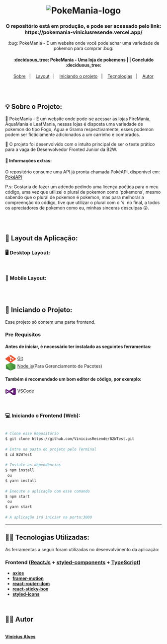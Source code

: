 <h1 align="center">
  <img alt="PokeMania-logo" src="https://www.flaticon.com/svg/vstatic/svg/361/361998.svg?token=exp=1619387583~hmac=747b11c9e9b7577e3baa2f3912c06f44" width="150px" />
</h1>
 <h3 align="center">O repositório está em produção, e pode ser acessado pelo link: https://pokemania-viniciusresende.vercel.app/</h3>

<p align= "center">:bug: PokeMania - É um website onde você pode achar uma variedade de pokemon para comprar :bug:</p>

<h4 align="center"> 
	:deciduous_tree:  PokeMania - Uma loja de pokemons | | Concluído  :deciduous_tree:
</h4>

<p align="center">
  <a href="#bulb-about-the-project">Sobre</a>&nbsp;&nbsp;&nbsp;|&nbsp;&nbsp;&nbsp;
  <a href="#art-layout-of-the-application">Layout</a>&nbsp;&nbsp;&nbsp;|&nbsp;&nbsp;&nbsp;
  <a href="#rocket-launching-the-project">Iniciando o projeto</a>&nbsp;&nbsp;&nbsp;|&nbsp;&nbsp;&nbsp;
  <a href="#man_technologist-used-technologies">Tecnologias</a>&nbsp;&nbsp;&nbsp;|&nbsp;&nbsp;&nbsp;
  <a href="#raising_hand_man-author">Autor</a> 
</p>

</br>
</br>

## :bulb: Sobre o Projeto:

:shopping_cart: PokeMania - É um website onde pode-se acessar as lojas FireMania, AquaMania e LeafMania, nessas lojas é disposta uma variedade de pokemon do tipo Fogo, Água e Grama respectivamente, esses podemon podem ser ficticiamente adicionados a um carrinho e comprados.

:briefcase: O projeto foi desenvolvido com o intuíto principal de ser o teste prático para a vaga de Desenvolvedor Fronted Junior da B2W.

#### :mag_right: Informações extras:

O repositório consume uma API já pronta chamada PokéAPI, disponível em: [PokéAPI](https://pokeapi.co/)

P.s: Gostaria de fazer um adendo pedindo uma licença poética para o meu código, uma vez que utilizei o plural de pokemon como 'pokemons', mesmo sabendo que o plural de pokemon é pokemon, mas para melhorar a compreenção do código, tive que utilizar o plural com o 's' no final, a todos os apreciadores de pokemon como eu, minhas sinceras desculpas :stuck_out_tongue_winking_eye:.

</br>
</br>

## :art: Layout da Aplicação:

### :desktop_computer: Desktop Layout:

 <img alt="" src="https://res.cloudinary.com/viniciusalvesdefaria/image/upload/v1617890611/Portfolio/Vin%C3%ADcius_Alves_-_site_desktop_bwakae.gif">
 <img alt="" src="https://res.cloudinary.com/viniciusalvesdefaria/image/upload/v1617889892/Portfolio/Vin%C3%ADcius_Alves_-_contact_desktop_jtgmbp.gif">

### :iphone: Mobile Layout:

  <img alt="" src="https://res.cloudinary.com/viniciusalvesdefaria/image/upload/v1617890730/Portfolio/Vin%C3%ADcius_Alves_-_site_mobile_zshi8q.gif">
  <img alt="" src="https://res.cloudinary.com/viniciusalvesdefaria/image/upload/v1617890849/Portfolio/Vin%C3%ADcius_Alves_-_contact_mobile_tifn8i.gif">
  
</br>
</br>

## :rocket: Iniciando o Projeto:

Esse projeto só contem uma parte frontend.

### Pre Requisitos

#### Antes de iniciar, é necessário ter instalado as seguintes ferramentas:

<img align="center" alt="GIT" height="25" width="35" src="https://raw.githubusercontent.com/devicons/devicon/master/icons/git/git-original.svg" style="max-width:100%;"> [Git](https://git-scm.com)</img>
</br>
<img align="center" alt="NodeJS" height="25" width="35" src="https://raw.githubusercontent.com/devicons/devicon/master/icons/nodejs/nodejs-original.svg" style="max-width:100%;"> [Node.js](https://nodejs.org/en/)(Para Gerenciamento de Pacotes)</img>

#### Também é recomendado um bom editor de código, por exemplo:

<img align="center" alt="VisualStudioCode" height="25" width="35" src="https://raw.githubusercontent.com/devicons/devicon/master/icons/visualstudio/visualstudio-plain.svg" style="max-width:100%;"> [VSCode](https://code.visualstudio.com/)</img>

</br>

### :computer: Iniciando o Frontend (Web):

```bash

# Clone esse Repositório
$ git clone https://github.com/ViniciusResende/B2WTest.git

# Entre na pasta do projeto pelo Terminal
$ cd B2WTest

# Instale as dependências
$ npm install
 ou
$ yarn install

# Execute a aplicação com esse comando
$ npm start
 ou
$ yarn start

# A aplicação irá iniciar na porta:3000

```

---

 
## :man_technologist: Tecnologias Utilizadas:

As ferramentas a seguir foram utilizadas no desenvolvimento da aplicação:

### **Frontend** ([ReactJs](https://reactjs.org/) + [styled-components](https://styled-components.com/) + [TypeScript](https://www.typescriptlang.org/))


- **[axios](https://www.npmjs.com/package/axios)**
- **[framer-motion](https://www.framer.com/motion/)**
- **[react-router-dom](https://www.npmjs.com/package/react-router-dom)**
- **[react-sticky-box](https://www.npmjs.com/package/react-sticky-box)**
- **[styled-icons](https://styled-icons.js.org/)**

</br>

## :raising_hand_man: Autor

<a href="https://github.com/ViniciusResende">
 	<img src="https://res.cloudinary.com/viniciusalvesdefaria/image/upload/v1613257612/foto_perfil_rounded_mv1cpi.png" width="100px;" alt=""/>
 <br />
 	<b>Vinícius Alves</b></a> <a href="https://github.com/ViniciusResende" title="Vinícius Alves"></a>
 <br />
